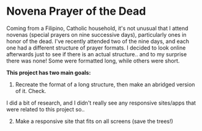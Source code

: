 # Novena Prayer of the Dead

Coming from a Filipino, Catholic household, it's not unusual that I attend novenas (special prayers on nine successive days), particularly ones in honor of the dead. I've recently attended two of the nine days, and each one had a different structure of prayer formats. I decided to look online afterwards just to see if there is an actual structure.. and to my surprise there was none! Some were formatted long, while others were short.

**This project has two main goals:**

1. Recreate the format of a long structure, then make an abridged version of it. Check.

I did a bit of research, and I didn't really see any responsive sites/apps that were related to this project so..

2. Make a responsive site that fits on all screens (save the trees!)
